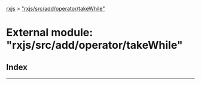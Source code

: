 [rxjs](../README.md) > ["rxjs/src/add/operator/takeWhile"](../modules/_rxjs_src_add_operator_takewhile_.md)

# External module: "rxjs/src/add/operator/takeWhile"

## Index

---


